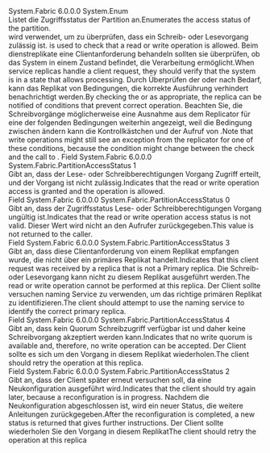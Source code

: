 <Type Name="PartitionAccessStatus" FullName="System.Fabric.PartitionAccessStatus">
  <TypeSignature Language="C#" Value="public enum PartitionAccessStatus" />
  <TypeSignature Language="ILAsm" Value=".class public auto ansi sealed PartitionAccessStatus extends System.Enum" />
  <TypeSignature Language="DocId" Value="T:System.Fabric.PartitionAccessStatus" />
  <TypeSignature Language="VB.NET" Value="Public Enum PartitionAccessStatus" />
  <TypeSignature Language="F#" Value="type PartitionAccessStatus = " />
  <AssemblyInfo>
    <AssemblyName>System.Fabric</AssemblyName>
    <AssemblyVersion>6.0.0.0</AssemblyVersion>
  </AssemblyInfo>
  <Base>
    <BaseTypeName>System.Enum</BaseTypeName>
  </Base>
  <Docs>
    <summary>
      <para><span data-ttu-id="71cfe-101">Listet die Zugriffsstatus der Partition an.</span><span class="sxs-lookup"><span data-stu-id="71cfe-101">Enumerates the access status of the partition.</span></span> </para>
    </summary>
    <remarks>
      <para>
        <span data-ttu-id="71cfe-102"><see cref="T:System.Fabric.PartitionAccessStatus" />wird verwendet, um zu überprüfen, dass ein Schreib- oder Lesevorgang zulässig ist.</span><span class="sxs-lookup"><span data-stu-id="71cfe-102"><see cref="T:System.Fabric.PartitionAccessStatus" /> is used to check that a read or write operation is allowed.</span></span> <span data-ttu-id="71cfe-103">Beim dienstreplikate eine Clientanforderung behandeln sollten sie überprüfen, ob das System in einem Zustand befindet, die Verarbeitung ermöglicht.</span><span class="sxs-lookup"><span data-stu-id="71cfe-103">When service replicas handle a client request, they should verify that the system is in a state that allows processing.</span></span> <span data-ttu-id="71cfe-104">Durch Überprüfen der <see cref="P:System.Fabric.IStatefulServicePartition.ReadStatus" /> oder <see cref="P:System.Fabric.IStatefulServicePartition.WriteStatus" /> nach Bedarf, kann das Replikat von Bedingungen, die korrekte Ausführung verhindert benachrichtigt werden.</span><span class="sxs-lookup"><span data-stu-id="71cfe-104">By checking the <see cref="P:System.Fabric.IStatefulServicePartition.ReadStatus" /> or <see cref="P:System.Fabric.IStatefulServicePartition.WriteStatus" /> as appropriate, the replica can be notified of conditions that prevent correct operation.</span></span> <span data-ttu-id="71cfe-105">Beachten Sie, die Schreibvorgänge möglicherweise eine Ausnahme aus dem Replicator für eine der folgenden Bedingungen weiterhin angezeigt, weil die Bedingung zwischen ändern kann die <see cref="P:System.Fabric.IStatefulServicePartition.WriteStatus" /> Kontrollkästchen und der Aufruf von <see cref="M:System.Fabric.IStateReplicator.ReplicateAsync(System.Fabric.OperationData,System.Threading.CancellationToken,System.Int64@)" />.</span><span class="sxs-lookup"><span data-stu-id="71cfe-105">Note that write operations might still see an exception from the replicator for one of these conditions, because the condition might change between the <see cref="P:System.Fabric.IStatefulServicePartition.WriteStatus" /> check and the call to <see cref="M:System.Fabric.IStateReplicator.ReplicateAsync(System.Fabric.OperationData,System.Threading.CancellationToken,System.Int64@)" />.</span></span> </para>
    </remarks>
  </Docs>
  <Members>
    <Member MemberName="Granted">
      <MemberSignature Language="C#" Value="Granted" />
      <MemberSignature Language="ILAsm" Value=".field public static literal valuetype System.Fabric.PartitionAccessStatus Granted = int32(1)" />
      <MemberSignature Language="DocId" Value="F:System.Fabric.PartitionAccessStatus.Granted" />
      <MemberSignature Language="VB.NET" Value="Granted" />
      <MemberSignature Language="F#" Value="Granted = 1" Usage="System.Fabric.PartitionAccessStatus.Granted" />
      <MemberType>Field</MemberType>
      <AssemblyInfo>
        <AssemblyName>System.Fabric</AssemblyName>
        <AssemblyVersion>6.0.0.0</AssemblyVersion>
      </AssemblyInfo>
      <ReturnValue>
        <ReturnType>System.Fabric.PartitionAccessStatus</ReturnType>
      </ReturnValue>
      <MemberValue>1</MemberValue>
      <Docs>
        <summary>
          <para><span data-ttu-id="71cfe-106">Gibt an, dass der Lese- oder Schreibberechtigungen Vorgang Zugriff erteilt, und der Vorgang ist nicht zulässig.</span><span class="sxs-lookup"><span data-stu-id="71cfe-106">Indicates that the read or write operation access is granted and the operation is allowed.</span></span> </para>
        </summary>
      </Docs>
    </Member>
    <Member MemberName="Invalid">
      <MemberSignature Language="C#" Value="Invalid" />
      <MemberSignature Language="ILAsm" Value=".field public static literal valuetype System.Fabric.PartitionAccessStatus Invalid = int32(0)" />
      <MemberSignature Language="DocId" Value="F:System.Fabric.PartitionAccessStatus.Invalid" />
      <MemberSignature Language="VB.NET" Value="Invalid" />
      <MemberSignature Language="F#" Value="Invalid = 0" Usage="System.Fabric.PartitionAccessStatus.Invalid" />
      <MemberType>Field</MemberType>
      <AssemblyInfo>
        <AssemblyName>System.Fabric</AssemblyName>
        <AssemblyVersion>6.0.0.0</AssemblyVersion>
      </AssemblyInfo>
      <ReturnValue>
        <ReturnType>System.Fabric.PartitionAccessStatus</ReturnType>
      </ReturnValue>
      <MemberValue>0</MemberValue>
      <Docs>
        <summary>
          <para><span data-ttu-id="71cfe-107">Gibt an, dass der Zugriffsstatus Lese- oder Schreibberechtigungen Vorgang ungültig ist.</span><span class="sxs-lookup"><span data-stu-id="71cfe-107">Indicates that the read or write operation access status is not valid.</span></span> <span data-ttu-id="71cfe-108">Dieser Wert wird nicht an den Aufrufer zurückgegeben.</span><span class="sxs-lookup"><span data-stu-id="71cfe-108">This value is not returned to the caller.</span></span></para>
        </summary>
      </Docs>
    </Member>
    <Member MemberName="NotPrimary">
      <MemberSignature Language="C#" Value="NotPrimary" />
      <MemberSignature Language="ILAsm" Value=".field public static literal valuetype System.Fabric.PartitionAccessStatus NotPrimary = int32(3)" />
      <MemberSignature Language="DocId" Value="F:System.Fabric.PartitionAccessStatus.NotPrimary" />
      <MemberSignature Language="VB.NET" Value="NotPrimary" />
      <MemberSignature Language="F#" Value="NotPrimary = 3" Usage="System.Fabric.PartitionAccessStatus.NotPrimary" />
      <MemberType>Field</MemberType>
      <AssemblyInfo>
        <AssemblyName>System.Fabric</AssemblyName>
        <AssemblyVersion>6.0.0.0</AssemblyVersion>
      </AssemblyInfo>
      <ReturnValue>
        <ReturnType>System.Fabric.PartitionAccessStatus</ReturnType>
      </ReturnValue>
      <MemberValue>3</MemberValue>
      <Docs>
        <summary>
          <para><span data-ttu-id="71cfe-109">Gibt an, dass diese Clientanforderung von einem Replikat empfangen wurde, die nicht über ein primäres Replikat handelt.</span><span class="sxs-lookup"><span data-stu-id="71cfe-109">Indicates that this client request was received by a replica that is not a Primary replica.</span></span> <span data-ttu-id="71cfe-110">Die Schreib- oder Lesevorgang kann nicht zu diesem Replikat ausgeführt werden.</span><span class="sxs-lookup"><span data-stu-id="71cfe-110">The read or write operation cannot be performed at this replica.</span></span> <span data-ttu-id="71cfe-111">Der Client sollte versuchen naming Service zu verwenden, um das richtige primären Replikat zu identifizieren.</span><span class="sxs-lookup"><span data-stu-id="71cfe-111">The client should attempt to use the naming service to identify the correct primary replica.</span></span></para>
        </summary>
      </Docs>
    </Member>
    <Member MemberName="NoWriteQuorum">
      <MemberSignature Language="C#" Value="NoWriteQuorum" />
      <MemberSignature Language="ILAsm" Value=".field public static literal valuetype System.Fabric.PartitionAccessStatus NoWriteQuorum = int32(4)" />
      <MemberSignature Language="DocId" Value="F:System.Fabric.PartitionAccessStatus.NoWriteQuorum" />
      <MemberSignature Language="VB.NET" Value="NoWriteQuorum" />
      <MemberSignature Language="F#" Value="NoWriteQuorum = 4" Usage="System.Fabric.PartitionAccessStatus.NoWriteQuorum" />
      <MemberType>Field</MemberType>
      <AssemblyInfo>
        <AssemblyName>System.Fabric</AssemblyName>
        <AssemblyVersion>6.0.0.0</AssemblyVersion>
      </AssemblyInfo>
      <ReturnValue>
        <ReturnType>System.Fabric.PartitionAccessStatus</ReturnType>
      </ReturnValue>
      <MemberValue>4</MemberValue>
      <Docs>
        <summary>
          <para><span data-ttu-id="71cfe-112">Gibt an, dass kein Quorum Schreibzugriff verfügbar ist und daher keine Schreibvorgang akzeptiert werden kann.</span><span class="sxs-lookup"><span data-stu-id="71cfe-112">Indicates that no write quorum is available and, therefore, no write operation can be accepted.</span></span> <span data-ttu-id="71cfe-113">Der Client sollte es sich um den Vorgang in diesem Replikat wiederholen.</span><span class="sxs-lookup"><span data-stu-id="71cfe-113">The client should retry the operation at this replica.</span></span></para>
        </summary>
      </Docs>
    </Member>
    <Member MemberName="ReconfigurationPending">
      <MemberSignature Language="C#" Value="ReconfigurationPending" />
      <MemberSignature Language="ILAsm" Value=".field public static literal valuetype System.Fabric.PartitionAccessStatus ReconfigurationPending = int32(2)" />
      <MemberSignature Language="DocId" Value="F:System.Fabric.PartitionAccessStatus.ReconfigurationPending" />
      <MemberSignature Language="VB.NET" Value="ReconfigurationPending" />
      <MemberSignature Language="F#" Value="ReconfigurationPending = 2" Usage="System.Fabric.PartitionAccessStatus.ReconfigurationPending" />
      <MemberType>Field</MemberType>
      <AssemblyInfo>
        <AssemblyName>System.Fabric</AssemblyName>
        <AssemblyVersion>6.0.0.0</AssemblyVersion>
      </AssemblyInfo>
      <ReturnValue>
        <ReturnType>System.Fabric.PartitionAccessStatus</ReturnType>
      </ReturnValue>
      <MemberValue>2</MemberValue>
      <Docs>
        <summary>
          <para><span data-ttu-id="71cfe-114">Gibt an, dass der Client später erneut versuchen soll, da eine Neukonfiguration ausgeführt wird.</span><span class="sxs-lookup"><span data-stu-id="71cfe-114">Indicates that the client should try again later, because a reconfiguration is in progress.</span></span> <span data-ttu-id="71cfe-115">Nachdem die Neukonfiguration abgeschlossen ist, wird ein neuer Status, die weitere Anleitungen zurückgegeben.</span><span class="sxs-lookup"><span data-stu-id="71cfe-115">After the reconfiguration is completed, a new status is returned that gives further instructions.</span></span> <span data-ttu-id="71cfe-116">Der Client sollte wiederholen Sie den Vorgang in diesem Replikat</span><span class="sxs-lookup"><span data-stu-id="71cfe-116">The client should retry the operation at this replica</span></span></para>
        </summary>
      </Docs>
    </Member>
  </Members>
</Type>